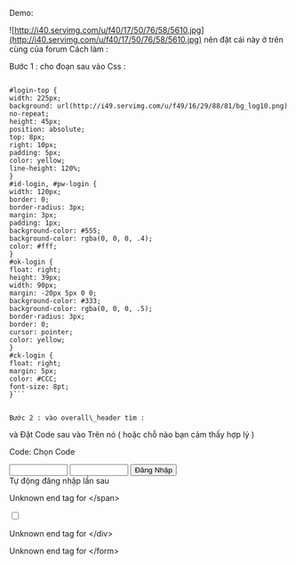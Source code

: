 Demo:

![http://i40.servimg.com/u/f40/17/50/76/58/5610.jpg](http://i40.servimg.com/u/f40/17/50/76/58/5610.jpg)
nên đặt cái này ở trên cùng của forum
Cách làm :

Bước 1 : cho đoạn sau vào Css :

```

#login-top {
width: 225px;
background: url(http://i49.servimg.com/u/f49/16/29/88/81/bg_log10.png) no-repeat;
height: 45px;
position: absolute;
top: 8px;
right: 10px;
padding: 5px;
color: yellow;
line-height: 120%;
}
#id-login, #pw-login {
width: 120px;
border: 0;
border-radius: 3px;
margin: 3px;
padding: 1px;
background-color: #555;
background-color: rgba(0, 0, 0, .4);
color: #fff;
}
#ok-login {
float: right;
height: 39px;
width: 90px;
margin: -20px 5px 0 0;
background-color: #333;
background-color: rgba(0, 0, 0, .5);
border-radius: 3px;
border: 0;
cursor: pointer;
color: yellow;
}
#ck-login {
float: right;
margin: 5px;
color: #CCC;
font-size: 8pt;
}```


Bước 2 : vào overall\_header tìm :

```

<div class="pun">


và Đặt Code sau vào Trên nó ( hoặc chỗ nào bạn cảm thấy hợp lý )

Code: Chọn Code
<!-- BEGIN switch_user_logged_out -->
<div id="login-top">
<form action="/login?redirect=/" method="post" name="form_login" id="login-vds">
<input class="post" id="id-login" type="text" size="10" name="username">
<input class="post" id="pw-login" type="password" size="10" name="password">
<input id="ok-login" class="mainoption" type="submit" name="login" value="Đăng Nhập">
<div id="ck-login"><span class="gensmall">Tự động đăng nhập lần sau

Unknown end tag for &lt;/span&gt;


<input class="radio" type="checkbox" name="autologin">

Unknown end tag for &lt;/div&gt;




Unknown end tag for &lt;/form&gt;

<script type="text/javascript">//<![CDATA[
$(function(){$('#login-vds').attr('action','/login?redirect='+this.location.pathname);});//]]>

Unknown end tag for &lt;/script&gt;



Unknown end tag for &lt;/div&gt;



<!-- END switch_user_logged_out -->

```

Thế là xong cười nhăn răng